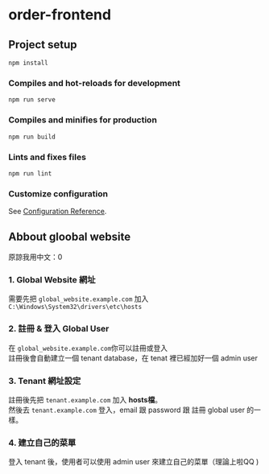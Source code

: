 # order-frontend

## Project setup
```
npm install
```

### Compiles and hot-reloads for development
```
npm run serve
```

### Compiles and minifies for production
```
npm run build
```

### Lints and fixes files
```
npm run lint
```

### Customize configuration
See [Configuration Reference](https://cli.vuejs.org/config/).



## Abbout gloobal website
原諒我用中文：0

### **1. Global Website 網址**
需要先把 `global_website.example.com` 加入 `C:\Windows\System32\drivers\etc\hosts`   

### **2. 註冊 & 登入 Global User**
在 `global_website.example.com`你可以註冊或登入  
註冊後會自動建立一個 tenant database，在 tenat 裡已經加好一個 admin user

### **3. Tenant 網址設定**
註冊後先把 `tenant.example.com` 加入 **hosts檔**。  
然後去 `tenant.example.com` 登入，email 跟 password 跟 註冊 global user 的一樣。

### **4. 建立自己的菜單**
登入 tenant 後，使用者可以使用 admin user 來建立自己的菜單（理論上啦QQ )


